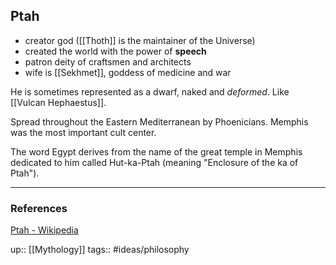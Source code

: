 ## Ptah

- creator god ([[Thoth]] is the maintainer of the Universe)
- created the world with the power of __speech__
- patron deity of craftsmen and architects
- wife is [[Sekhmet]], goddess of medicine and war

He is sometimes represented as a dwarf, naked and _deformed_. Like [[Vulcan Hephaestus]].

Spread throughout the Eastern Mediterranean by Phoenicians. Memphis was the most important cult center.

The word Egypt derives from the name of the great temple in Memphis dedicated to him called Hut-ka-Ptah (meaning "Enclosure of the ka of Ptah").

---

### References

[Ptah - Wikipedia](https://en.wikipedia.org/wiki/Ptah)

up:: [[Mythology]]
tags:: #ideas/philosophy 